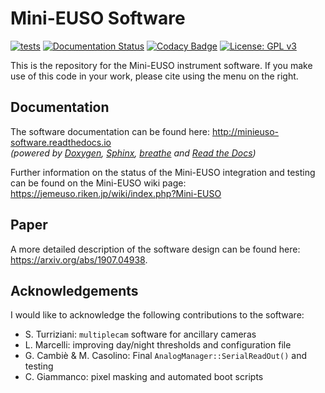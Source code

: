 
Mini-EUSO Software
===================
[![tests](https://github.com/cescalara/minieuso_cpu/actions/workflows/tests.yml/badge.svg)](https://github.com/cescalara/minieuso_cpu/actions/workflows/tests.yml)
[![Documentation Status](https://readthedocs.org/projects/minieuso-software/badge/?version=latest)](http://minieuso-software.readthedocs.io/en/latest/?badge=latest) 
[![Codacy Badge](https://app.codacy.com/project/badge/Grade/b3a3691fe0ea4c8b8caf1af3529ee872)](https://www.codacy.com/gh/cescalara/minieuso_cpu/dashboard?utm_source=github.com&amp;utm_medium=referral&amp;utm_content=cescalara/minieuso_cpu&amp;utm_campaign=Badge_Grade) 
[![License: GPL v3](https://img.shields.io/badge/License-GPLv3-blue.svg)](https://www.gnu.org/licenses/gpl-3.0)

This is the repository for the Mini-EUSO instrument software. If you make use of this code in your work, please cite using the menu on the right.

Documentation
-------------

The software documentation can be found here: http://minieuso-software.readthedocs.io  
*(powered by [Doxygen](<http://www.stack.nl/~dimitri/doxygen/>), [Sphinx](<http://www.sphinx-doc.org/>), [breathe](<https://breathe.readthedocs.io>) and [Read the Docs](<https://readthedocs.org/>))*

Further information on the status of the Mini-EUSO integration and testing can be found on the Mini-EUSO wiki page: <https://jemeuso.riken.jp/wiki/index.php?Mini-EUSO>

Paper
-----

A more detailed description of the software design can be found here: https://arxiv.org/abs/1907.04938.

Acknowledgements
----------------

I would like to acknowledge the following contributions to the software:
*  S. Turriziani: `multiplecam` software for ancillary cameras
*  L. Marcelli: improving day/night thresholds and configuration file
*  G. Cambiè & M. Casolino: Final `AnalogManager::SerialReadOut()` and testing
*  C. Giammanco: pixel masking and automated boot scripts
